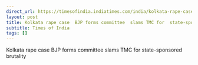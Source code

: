 ```yaml
---
direct_url: https://timesofindia.indiatimes.com/india/kolkata-rape-case-bjp-forms-committee-for-investigation-slams-tmc-for-state-sponsored-brutality/articleshow/122127262.cms
layout: post
title: Kolkata rape case  BJP forms committee  slams TMC for  state-sponsored brutality 
subtitle: Times of India
tags: []
---
```


Kolkata rape case  BJP forms committee  slams TMC for  state-sponsored brutality 
